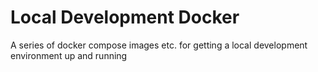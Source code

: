 # Local Development Docker
A series of docker compose images etc. for getting a local development environment up and running
